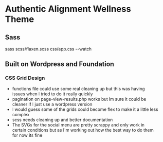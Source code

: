 # Authentic Alignment Wellness Theme

## Sass
sass scss/flaxen.scss css/app.css --watch

## Built on Wordpress and Foundation

### CSS Grid Design

- functions file could use some real cleaning up but this was having issues when I tried to do it really quickly
- pagination on page-view-results.php works but Im sure it could be cleaner if I just use a wordpress version
- I would guess some of the grids could become flex to make it a little less complex
- scss needs cleaning up and better documentation
- The SVGs for the social menu are pretty scrappy and only work in certain conditions but as I'm working out how the best way to do them for now its fine